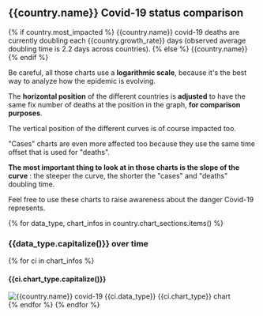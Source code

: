 ## {{country.name}} Covid-19 status comparison 
{% if country.most_impacted %}
{{country.name}} covid-19 deaths are currently doubling each {{country.growth_rate}} days (observed average doubling time is 2.2 days across countries).
{% else %}
{{country.name}}
{% endif %}


Be careful, all those charts use a **logarithmic scale**, because it's the best way to analyze how the epidemic is evolving.
 
The **horizontal position** of the different countries is **adjusted** to have the same fix number of deaths at the position in the graph, **for comparison purposes**.

The vertical position of the different curves is of course impacted too.

"Cases" charts are even more affected too because they use the same time offset that is used for "deaths".

**The most important thing to look at in those charts is the slope of the curve** : the steeper the curve, the shorter the "cases" and "deaths" doubling time.

Feel free to use these charts to raise awareness about the danger Covid-19 represents. 


{% for data_type, chart_infos in country.chart_sections.items() %} 
### {{data_type.capitalize()}} over time
{% for ci in chart_infos %} 
#### {{ci.chart_type.capitalize()}}
![{{country.name}} covid-19 {{ci.data_type}} {{ci.chart_type}} chart]({{url_prefix}}_{{ci.data_type}}.{{ci.chart_suffix}} "{{country.name}} covid-19 {{ci.data_type}} {{ci.chart_type}} chart")   
{% endfor %}
{% endfor %}

